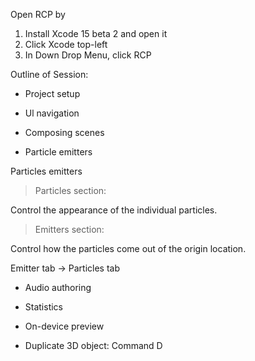Open RCP by 
1. Install Xcode 15 beta 2 and open it 
2. Click Xcode top-left
3. In Down Drop Menu, click RCP

Outline of Session:

- Project setup

- Ul navigation

- Composing scenes

- Particle emitters

Particles emitters

> Particles section:

Control the appearance of the individual particles.

> Emitters section:

Control how the particles come out of the origin location.

Emitter tab -> Particles tab

- Audio authoring

- Statistics

- On-device preview

- Duplicate 3D object: Command D


